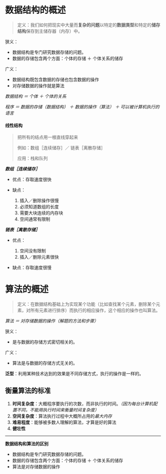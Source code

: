 # 数据结构的概述

> 定义：我们如何把现实中大量而**复杂的问题**以特定的**数据类型**和特定的**储存结构**保存到主储存器（内存）中。

狭义：

- 数据结构是专门研究数据存储的问题。
- 数据的存储包含两个方面：个体的存储 ＋ 个体关系的储存

广义：

- 数据结构既包含数据的存储也包含数据的操作
- 对存储数据的操作就是算法


*数据结构 ＝ 个体 ＋ 个体的关系*

*程序 ＝ 数据的存储（数据结构） ＋ 数据的操作（算法） ＋ 可以被计算机执行的语言*

#### 线性结构

> 把所有的结点用一根直线穿起来
>
> 例如：数组［连续储存］／ 链表［离散存储］
>
> 应用：栈和队列

***数组［连续储存］***

- 优点：存取速度很快

- 缺点：
    1. 插入／删除操作很慢
    1. 必须知道数组的长度
    1. 需要大块连续的内存块
    1. 空间通常有限制

***链表［离散存储］***

- 优点：
    1. 空间没有限制
    1. 插入／删除元素很快

- 缺点：存取速度很慢

# 算法的概述

> 定义：在数据结构基础上为实现某个功能（比如查找某个元素，删除某个元素，对所有元素进行排序）而执行的相应操作，这个相应的操作也叫算法。

*算法 ＝ 对存储数据的操作（解题的方法和步骤）*

狭义：
- 是与数据的存储方式密切相关的。

广义：
- 算法是与数据的存储方式无关的。

**泛型**：利用某种技术达到的效果是不同存储方式，执行的操作是一样的。

## 衡量算法的标准

1. **时间复杂度**：大概程序要执行的次数，而非执行的时间。*（因为每台计算机配置不同，不能用执行时间来衡量时间复杂度）*
1. **空间复杂度**：算法执行过程中大概所占用的*最大内存*
1. **难易程度**：能够被多数人理解的算法，才算是好的算法
1. **健壮性**

---

**数据结构和算法的区别**

- 数据结构是专门研究数据存储的问题。
- 数据的存储包含两个方面：个体的存储 ＋ 个体关系的储存
- 算法是对存储数据的操作

